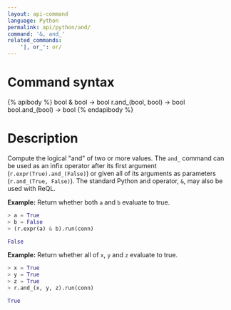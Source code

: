 ```yaml
---
layout: api-command
language: Python
permalink: api/python/and/
command: '&, and_'
related_commands:
    '|, or_': or/
---
```


# Command syntax #

{% apibody %}
bool & bool &rarr; bool
r.and_(bool, bool) &rarr; bool
bool.and_(bool) &rarr; bool
{% endapibody %}

# Description #

Compute the logical "and" of two or more values. The `and_` command can be used as an infix operator after its first argument (`r.expr(True).and_(False)`) or given all of its arguments as parameters (`r.and_(True, False)`). The standard Python and operator, `&`, may also be used with ReQL.

__Example:__ Return whether both `a` and `b` evaluate to true.

```py
> a = True
> b = False
> (r.expr(a) & b).run(conn)

False
```
__Example:__ Return whether all of `x`, `y` and `z` evaluate to true.

```py
> x = True
> y = True
> z = True
> r.and_(x, y, z).run(conn)

True
```
